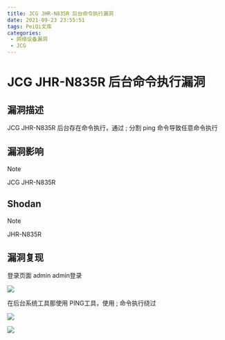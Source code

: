 ```yaml
---
title: JCG JHR-N835R 后台命令执行漏洞
date: 2021-09-23 23:55:51
tags: PeiQi文库
categories:
 - 网络设备漏洞
 - JCG
---
```


# JCG JHR-N835R 后台命令执行漏洞

## 漏洞描述

JCG JHR-N835R 后台存在命令执行，通过 ; 分割 ping 命令导致任意命令执行

## 漏洞影响

> [!NOTE]
>
> JCG JHR-N835R

## Shodan

> [!NOTE]
>
> JHR-N835R

## 漏洞复现

登录页面 admin admin登录

![](/img/20210924015313142557.png)

在后台系统工具那使用 PING工具，使用 ; 命令执行绕过

![](/img/20210924015313346502.png)

![](/img/20210924015313700863.png)